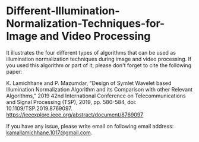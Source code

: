# Different-Illumination-Normalization-Techniques-for-Image and Video Processing
It illustrates the four different types of algorithms that can be used as illumination normalization techniques during image and video processing. If you used this algorithm or part of it, please don't forget to cite the following paper: 

K. Lamichhane and P. Mazumdar, "Design of Symlet Wavelet based Illumination Normalization Algorithm and its Comparison with other Relevant Algorithms," 2019 42nd International Conference on Telecommunications and Signal Processing (TSP), 2019, pp. 580-584, doi: 10.1109/TSP.2019.8769097. https://ieeexplore.ieee.org/abstract/document/8769097

If you have any issue, please write email on following email address: kamallamichhane.1017@gmail.com.
